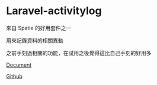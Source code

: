  # Laravel-activitylog

 來自 Spatie 的好用套件之一

 用來記錄資料的相關異動

 之前手刻過相關的功能，在試用之後覺得這比自己手刻的好用多



 [Document](https://spatie.be/docs/laravel-activitylog/v4/introduction)
 
 [Github](https://github.com/spatie/laravel-activitylog)
